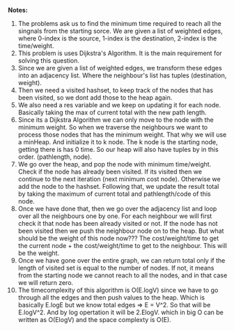 **Notes:**

1. The problems ask us to find the minimum time required to reach all the singnals from the starting sorce. We are given a list of weighted edges, where 0-index is the source, 1-index is the destination, 2-index is the time/weight.
2. This problem is uses Dijkstra's Algorithm. It is the main requirement for solving this question.
3. Since we are given a list of weighted edges, we transform these edges into an adjacency list. Where the neighbour's list has tuples (destination, weight).
4. Then we need a visited hashset, to keep track of the nodes that has been visited, so we dont add those to the heap again.
5. We also need a res variable and we keep on updating it for each node. Basically taking the max of current total with the new path length.
6. Since its a Dijkstra Algorithm we can only move to the node with the minimum weight. So when we traverse the neighbours we want to process those nodes that has the minimum weight. That why we will use a minHeap. And initialize it to k node. The k node is the starting node, getting there is has 0 time. So our heap will also have tuples by in this order. (pathlength, node).
7. We go over the heap, and pop the node with minimum time/weight. Check if the node has already been visited. If its visited then we continue to the next iteration (next minimum cost node). Otherwise we add the node to the hashset. Following that, we update the result total by taking the maximum of current total and pathlength/code of this node.
8. Once we have done that, then we go over the adjacency list and loop over all the neighbours one by one. For each neighbour we will first check it that node has been already visited or not. If the node has not been visited then we push the neighbour node on to the heap. But what should be the weight of this node now??? The cost/weight/time to get the current node + the cost/weight/time to get to the neighbour. This will be the weight.
9. Once we have gone over the entire graph, we can return total only if the length of visited set is equal to the number of nodes. If not, it means from the starting node we cannot reach to all the nodes, and in that case we will return zero.
10. The timecomplexity of this algorithm is O(E.logV) since we have to go through all the edges and then push values to the heap. Which is basically E.logE but we know total edges => E = V^2. So that will be E.logV^2. And by log opertation it will be 2.ElogV. which in big O can be written as O(ElogV) and the space complexty is O(E).

